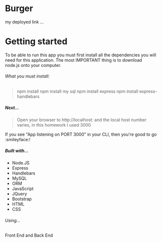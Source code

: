 # Burger
my deployed link ...

# Getting started
To be able to run this app you must first install all the dependencies you will need for this application.
The most IMPORTANT thing is to download node.js onto your computer.

###### What you must install:
> npm install
> npm install my sql
> npm install express
> npm install express-handlebars

##### Next...
> Open your browser to http://localhost: and the local host number varies, in this homework I used 3000

If you see "App listening on PORT 3000" in your CLI, then you're good to go :smileyface:!

##### Built with...
* Node.JS
* Express
* Handlebars
* MySQL
* ORM
* JavaScript
* JQuery
* Bootstrap
* HTML
* CSS
###### Using...
Front End and Back End
